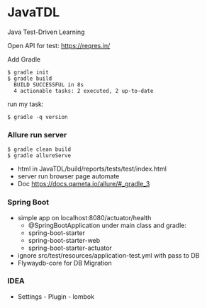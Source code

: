 # JavaTDL
Java Test-Driven Learning

Open API for test: 
https://reqres.in/

Add Gradle
```
$ gradle init
$ gradle build
  BUILD SUCCESSFUL in 8s
  4 actionable tasks: 2 executed, 2 up-to-date
```
run my task:
```
$ gradle -q version
```
### Allure run server
```
$ gradle clean build
$ gradle allureServe
```
- html in JavaTDL/build/reports/tests/test/index.html
- server run browser page automate
- Doc https://docs.qameta.io/allure/#_gradle_3


### Spring Boot
- simple app on localhost:8080/actuator/health
    - @SpringBootApplication under main class and gradle: 
    - spring-boot-starter
    - spring-boot-starter-web
    - spring-boot-starter-actuator
- ignore src/test/resources/application-test.yml with pass to DB
- Flywaydb-core for DB Migration 

### IDEA
  - Settings - Plugin - lombok
